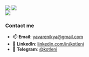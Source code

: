 <!-- This readme generated by https://github.com/kotleni/kotleni/blob/master/generateReadme.js -->
<picture>
  <source
    srcset="https://github-readme-stats.vercel.app/api?username=kotleni&show_icons=false&hide_border=true&hide_title=true&cached=6129be52-5c05-47bb-a2c9-2f0584ad8a56&theme=dark"
    media="(prefers-color-scheme: dark)"
  />
  <source
    srcset="https://github-readme-stats.vercel.app/api?username=kotleni&show_icons=false&hide_border=true&hide_title=true&cached=6129be52-5c05-47bb-a2c9-2f0584ad8a56"
    media="(prefers-color-scheme: light), (prefers-color-scheme: no-preference)"
  />
  <img align="center" src="https://github-readme-stats.vercel.app/api?username=kotleni&show_icons=false&hide_border=true&hide_title=true&cached=6129be52-5c05-47bb-a2c9-2f0584ad8a56" />
</picture>

<picture>
  <source
    srcset="https://github-readme-stats.vercel.app/api/top-langs/?username=kotleni&hide_border=true&layout=compact&cached=6129be52-5c05-47bb-a2c9-2f0584ad8a56&theme=dark"
    media="(prefers-color-scheme: dark)"
  />
  <source
    srcset="https://github-readme-stats.vercel.app/api/top-langs/?username=kotleni&hide_border=true&layout=compact&cached=6129be52-5c05-47bb-a2c9-2f0584ad8a56"
    media="(prefers-color-scheme: light), (prefers-color-scheme: no-preference)"
  />
  <img align="center" src="https://github-readme-stats.vercel.app/api/top-langs/?username=kotleni&hide_border=true&layout=compact&cached=6129be52-5c05-47bb-a2c9-2f0584ad8a56" />
</picture>

<br>

<a href="https://committers.top/ukraine#kotleni">
  <img src="https://user-badge.committers.top/ukraine/kotleni.svg?cached=6129be52-5c05-47bb-a2c9-2f0584ad8a56" />
</a>

### Contact me
- 📫 **Email**: [yavarenikya@gmail.com](mailto:yavarenikya@gmail.com)
- 🧭 **LinkedIn**: [linkedin.com/in/kotleni](https://www.linkedin.com/in/kotleni/)
- 💬 **Telegram**: [@kotleni](https://t.me/kotleni)
